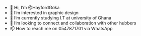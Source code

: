 - 👋 Hi, I’m @HayfordGoka
- 👀 I’m interested in graphic design 
- 🌱 I’m currently studying I.T at university of Ghana 
- 💞️ I’m looking to connect and collaboration with other hubbers
- 📫 How to reach me on 0547871701 via WhatsApp 

<!---
HayfordGoka/HayfordGoka is a ✨ special ✨ repository because its `README.md` (this file) appears on your GitHub profile.
You can click the Preview link to take a look at your changes.
--->
